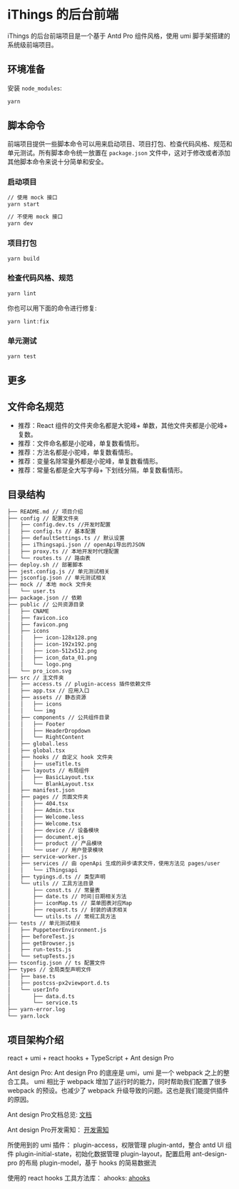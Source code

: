 # iThings 的后台前端

iThings 的后台前端项目是一个基于 Antd Pro 组件风格，使用 umi 脚手架搭建的系统级前端项目。

## 环境准备

安装 `node_modules`:

```bash
yarn
```

## 脚本命令

前端项目提供一些脚本命令可以用来启动项目、项目打包、检查代码风格、规范和单元测试。所有脚本命令统一放置在 `package.json` 文件中，这对于修改或者添加其他脚本命令来说十分简单和安全。

### 启动项目

```bash
// 使用 mock 接口
yarn start
```

```bash
// 不使用 mock 接口
yarn dev
```

### 项目打包

```bash
yarn build
```

### 检查代码风格、规范

```bash
yarn lint
```

你也可以用下面的命令进行修复:

```bash
yarn lint:fix
```

### 单元测试

```bash
yarn test
```

## 更多

## 文件命名规范

- 推荐：React 组件的文件夹命名都是大驼峰+ 单数，其他文件夹都是小驼峰+ 复数。
- 推荐：文件命名都是小驼峰，单复数看情形。
- 推荐：方法名都是小驼峰，单复数看情形。
- 推荐：变量名除常量外都是小驼峰，单复数看情形。
- 推荐：常量名都是全大写字母+ 下划线分隔，单复数看情形。

## 目录结构

```md
├── README.md // 项目介绍
├── config // 配置文件夹
│   ├── config.dev.ts //开发时配置
│   ├── config.ts // 基本配置
│   ├── defaultSettings.ts // 默认设置
│   ├── iThingsapi.json // openApi导出的JSON
│   ├── proxy.ts // 本地开发时代理配置
│   └── routes.ts // 路由表
├── deploy.sh // 部署脚本
├── jest.config.js // 单元测试相关
├── jsconfig.json // 单元测试相关
├── mock // 本地 mock 文件夹
│   └── user.ts
├── package.json // 依赖
├── public // 公共资源目录
│   ├── CNAME
│   ├── favicon.ico
│   ├── favicon.png
│   ├── icons
│   │   ├── icon-128x128.png
│   │   ├── icon-192x192.png
│   │   ├── icon-512x512.png
│   │   ├── icon_data_01.png
│   │   └── logo.png
│   └── pro_icon.svg
├── src // 主文件夹
│   ├── access.ts // plugin-access 插件依赖文件
│   ├── app.tsx // 应用入口
│   ├── assets // 静态资源
│   │   ├── icons
│   │   └── img
│   ├── components // 公共组件目录
│   │   ├── Footer
│   │   ├── HeaderDropdown
│   │   └── RightContent
│   ├── global.less
│   ├── global.tsx
│   ├── hooks // 自定义 hook 文件夹
│   │   ├── useTitle.ts
│   ├── layouts // 布局组件
│   │   ├── BasicLayout.tsx
│   │   └── BlankLayout.tsx
│   ├── manifest.json
│   ├── pages // 页面文件夹
│   │   ├── 404.tsx
│   │   ├── Admin.tsx
│   │   ├── Welcome.less
│   │   ├── Welcome.tsx
│   │   ├── device // 设备模块
│   │   ├── document.ejs
│   │   ├── product // 产品模块
│   │   └── user // 用户登录模块
│   ├── service-worker.js
│   ├── services // 由 openApi 生成的异步请求文件，使用方法见 pages/user
│   │   └── iThingsapi
│   ├── typings.d.ts // 类型声明
│   └── utils // 工具方法目录
│       ├── const.ts // 常量表
│       ├── date.ts // 时间|日期相关方法
│       ├── iconMap.ts // 菜单图表对应Map
│       ├── request.ts // 封装的请求相关
│       └── utils.ts // 常规工具方法
├── tests // 单元测试相关
│   ├── PuppeteerEnvironment.js
│   ├── beforeTest.js
│   ├── getBrowser.js
│   ├── run-tests.js
│   └── setupTests.js
├── tsconfig.json // ts 配置文件
├── types // 全局类型声明文件
│   ├── base.ts
│   ├── postcss-px2viewport.d.ts
│   └── userInfo
│       ├── data.d.ts
│       └── service.ts
├── yarn-error.log
└── yarn.lock
```

## 项目架构介绍

react + umi + react hooks + TypeScript + Ant design Pro

Ant design Pro: Ant design Pro 的底座是 umi，umi 是一个 webpack 之上的整合工具。 umi 相比于 webpack 增加了运行时的能力，同时帮助我们配置了很多 webpack 的预设。也减少了 webpack 升级导致的问题。这也是我们能提供插件的原因。

Ant design Pro文档总览: [文档](https://pro.ant.design/zh-CN/docs/overview)

Ant design Pro开发需知： [开发需知](https://pro.ant.design/zh-CN/docs/introduction/)

所使用到的 umi 插件：
plugin-access，权限管理
plugin-antd，整合 antd UI 组件
plugin-initial-state，初始化数据管理
plugin-layout，配置启用 ant-design-pro 的布局
plugin-model，基于 hooks 的简易数据流

使用的 react hooks 工具方法库：
ahooks: [ahooks](https://ahooks.js.org/zh-CN/hooks/use-request/index)
